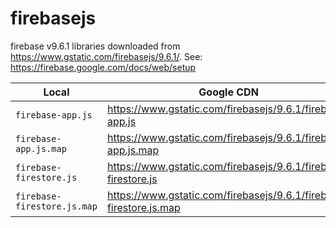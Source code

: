 firebasejs
==========

firebase v9.6.1 libraries downloaded from https://www.gstatic.com/firebasejs/9.6.1/. See: https://firebase.google.com/docs/web/setup

**Local**                   | **Google CDN**
----------------------------|-------------------------------------------------------------------
`firebase-app.js`           | https://www.gstatic.com/firebasejs/9.6.1/firebase-app.js
`firebase-app.js.map`       | https://www.gstatic.com/firebasejs/9.6.1/firebase-app.js.map
`firebase-firestore.js`     | https://www.gstatic.com/firebasejs/9.6.1/firebase-firestore.js
`firebase-firestore.js.map` | https://www.gstatic.com/firebasejs/9.6.1/firebase-firestore.js.map